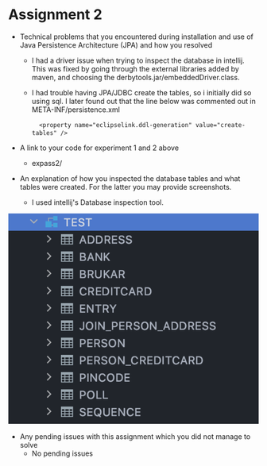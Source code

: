 # Assignment 2

- Technical problems that you encountered during installation and use of Java Persistence Architecture (JPA) and how you resolved
    - I had a driver issue when trying to inspect the database in intellij. This was fixed by going through the external libraries added by maven, and choosing the derbytools.jar/embeddedDriver.class.
    - I had trouble having JPA/JDBC create the tables, so i initially did so using sql. I later found out that the line below was commented out in META-INF/persistence.xml
            
            <property name="eclipselink.ddl-generation" value="create-tables" />
    
- A link to your code for experiment 1 and 2 above
    - expass2/

- An explanation of how you inspected the database tables and what tables were created. For the latter you may provide screenshots.
    - I used intellij's Database inspection tool. 
    
![Database Tables](expass2-database-screenshot.png)

- Any pending issues with this assignment which you did not manage to solve
    - No pending issues